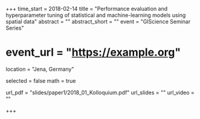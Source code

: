 +++
time_start = 2018-02-14
title = "Performance evaluation and hyperparameter tuning of statistical and machine-learning models using spatial data"
abstract = ""
abstract_short = ""
event = "GIScience Seminar Series"
# event_url = "https://example.org"
location = "Jena, Germany"

selected = false
math = true

url_pdf = "slides/paper1/2018_01_Kolloquium.pdf"
url_slides = ""
url_video = ""

+++

